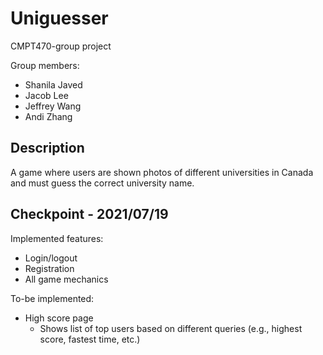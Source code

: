# Uniguesser

CMPT470-group project

Group members:
- Shanila Javed
- Jacob Lee
- Jeffrey Wang
- Andi Zhang

## Description

A game where users are shown photos of different universities in Canada and must guess the correct university name.

## Checkpoint - 2021/07/19

Implemented features:
- Login/logout
- Registration
- All game mechanics
  
To-be implemented:
- High score page
  - Shows list of top users based on different queries (e.g., highest score, fastest time, etc.)
